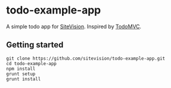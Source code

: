 # todo-example-app
A simple todo app for [SiteVision](http://www.sitevision.se/). Inspired by [TodoMVC](http://todomvc.com/).

## Getting started

    git clone https://github.com/sitevision/todo-example-app.git
    cd todo-example-app
    npm install
    grunt setup
    grunt install
